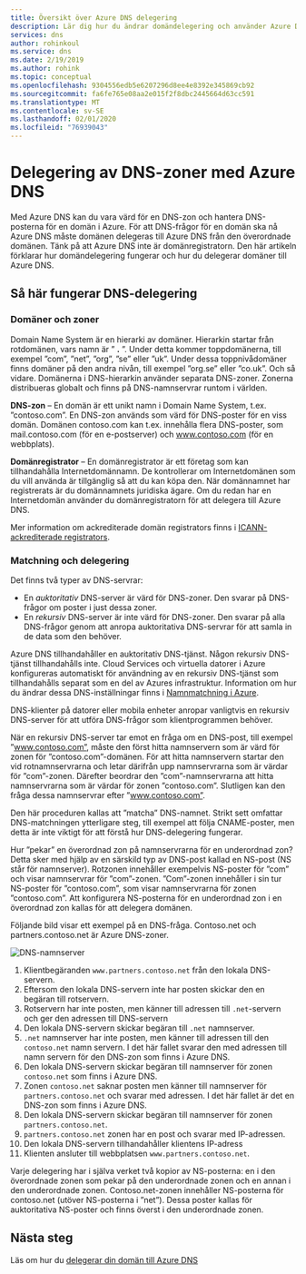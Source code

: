```yaml
---
title: Översikt över Azure DNS delegering
description: Lär dig hur du ändrar domändelegering och använder Azure DNS-namnservrar för att tillhandahålla domänvärdtjänster.
services: dns
author: rohinkoul
ms.service: dns
ms.date: 2/19/2019
ms.author: rohink
ms.topic: conceptual
ms.openlocfilehash: 9304556edb5e6207296d8ee4e8392e345869cb92
ms.sourcegitcommit: fa6fe765e08aa2e015f2f8dbc2445664d63cc591
ms.translationtype: MT
ms.contentlocale: sv-SE
ms.lasthandoff: 02/01/2020
ms.locfileid: "76939043"
---
```

# <a name="delegation-of-dns-zones-with-azure-dns"></a>Delegering av DNS-zoner med Azure DNS

Med Azure DNS kan du vara värd för en DNS-zon och hantera DNS-posterna för en domän i Azure. För att DNS-frågor för en domän ska nå Azure DNS måste domänen delegeras till Azure DNS från den överordnade domänen. Tänk på att Azure DNS inte är domänregistratorn. Den här artikeln förklarar hur domändelegering fungerar och hur du delegerar domäner till Azure DNS.

## <a name="how-dns-delegation-works"></a>Så här fungerar DNS-delegering

### <a name="domains-and-zones"></a>Domäner och zoner

Domain Name System är en hierarki av domäner. Hierarkin startar från rotdomänen, vars namn är ” **.** ”.  Under detta kommer toppdomänerna, till exempel ”com”, ”net”, ”org”, ”se” eller ”uk”.  Under dessa toppnivådomäner finns domäner på den andra nivån, till exempel ”org.se” eller ”co.uk”.  Och så vidare. Domänerna i DNS-hierarkin använder separata DNS-zoner. Zonerna distribueras globalt och finns på DNS-namnservrar runtom i världen.

**DNS-zon** – En domän är ett unikt namn i Domain Name System, t.ex. ”contoso.com”. En DNS-zon används som värd för DNS-poster för en viss domän. Domänen contoso.com kan t.ex. innehålla flera DNS-poster, som mail.contoso.com (för en e-postserver) och www.contoso.com (för en webbplats).

**Domänregistrator** – En domänregistrator är ett företag som kan tillhandahålla Internetdomännamn. De kontrollerar om Internetdomänen som du vill använda är tillgänglig så att du kan köpa den. När domännamnet har registrerats är du domännamnets juridiska ägare. Om du redan har en Internetdomän använder du domänregistratorn för att delegera till Azure DNS.

Mer information om ackrediterade domän registrators finns i [ICANN-ackrediterade registrators](https://www.icann.org/registrar-reports/accredited-list.html).

### <a name="resolution-and-delegation"></a>Matchning och delegering

Det finns två typer av DNS-servrar:

* En *auktoritativ* DNS-server är värd för DNS-zoner. Den svarar på DNS-frågor om poster i just dessa zoner.
* En *rekursiv* DNS-server är inte värd för DNS-zoner. Den svarar på alla DNS-frågor genom att anropa auktoritativa DNS-servrar för att samla in de data som den behöver.

Azure DNS tillhandahåller en auktoritativ DNS-tjänst.  Någon rekursiv DNS-tjänst tillhandahålls inte. Cloud Services och virtuella datorer i Azure konfigureras automatiskt för användning av en rekursiv DNS-tjänst som tillhandahålls separat som en del av Azures infrastruktur. Information om hur du ändrar dessa DNS-inställningar finns i [Namnmatchning i Azure](../virtual-network/virtual-networks-name-resolution-for-vms-and-role-instances.md#name-resolution-that-uses-your-own-dns-server).

DNS-klienter på datorer eller mobila enheter anropar vanligtvis en rekursiv DNS-server för att utföra DNS-frågor som klientprogrammen behöver.

När en rekursiv DNS-server tar emot en fråga om en DNS-post, till exempel ”www.contoso.com”, måste den först hitta namnservern som är värd för zonen för ”contoso.com”-domänen. För att hitta namnservern startar den vid rotnamnservrarna och letar därifrån upp namnservrarna som är värdar för ”com”-zonen. Därefter beordrar den ”com”-namnservrarna att hitta namnservrarna som är värdar för zonen ”contoso.com”.  Slutligen kan den fråga dessa namnservrar efter ”www.contoso.com”.

Den här proceduren kallas att ”matcha” DNS-namnet. Strikt sett omfattar DNS-matchningen ytterligare steg, till exempel att följa CNAME-poster, men detta är inte viktigt för att förstå hur DNS-delegering fungerar.

Hur ”pekar” en överordnad zon på namnservrarna för en underordnad zon? Detta sker med hjälp av en särskild typ av DNS-post kallad en NS-post (NS står för namnserver). Rotzonen innehåller exempelvis NS-poster för ”com” och visar namnservrar för ”com”-zonen. ”Com”-zonen innehåller i sin tur NS-poster för ”contoso.com”, som visar namnservrarna för zonen ”contoso.com”. Att konfigurera NS-posterna för en underordnad zon i en överordnad zon kallas för att delegera domänen.

Följande bild visar ett exempel på en DNS-fråga. Contoso.net och partners.contoso.net är Azure DNS-zoner.

![DNS-namnserver](./media/dns-domain-delegation/image1.png)

1. Klientbegäranden `www.partners.contoso.net` från den lokala DNS-servern.
2. Eftersom den lokala DNS-servern inte har posten skickar den en begäran till rotservern.
3. Rotservern har inte posten, men känner till adressen till `.net`-servern och ger den adressen till DNS-servern
4. Den lokala DNS-servern skickar begäran till `.net` namnserver.
5. `.net` namnserver har inte posten, men känner till adressen till den `contoso.net` namn servern. I det här fallet svarar den med adressen till namn servern för den DNS-zon som finns i Azure DNS.
6. Den lokala DNS-servern skickar begäran till namnserver för zonen `contoso.net` som finns i Azure DNS.
7. Zonen `contoso.net` saknar posten men känner till namnserver för `partners.contoso.net` och svarar med adressen. I det här fallet är det en DNS-zon som finns i Azure DNS.
8. Den lokala DNS-servern skickar begäran till namnserver för zonen `partners.contoso.net`.
9. `partners.contoso.net` zonen har en post och svarar med IP-adressen.
10. Den lokala DNS-servern tillhandahåller klientens IP-adress
11. Klienten ansluter till webbplatsen `www.partners.contoso.net`.

Varje delegering har i själva verket två kopior av NS-posterna: en i den överordnade zonen som pekar på den underordnade zonen och en annan i den underordnade zonen. Contoso.net-zonen innehåller NS-posterna för contoso.net (utöver NS-posterna i ”net”). Dessa poster kallas för auktoritativa NS-poster och finns överst i den underordnade zonen.

## <a name="next-steps"></a>Nästa steg

Läs om hur du [delegerar din domän till Azure DNS](dns-delegate-domain-azure-dns.md)

